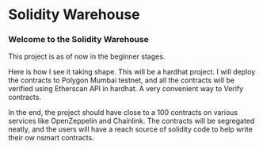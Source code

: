 # Solidity Warehouse

### Welcome to the Solidity Warehouse

This project is as of now in the beginner stages.

Here is how I see it taking shape.
This will be a hardhat project. 
I will deploy the contracts to Polygon Mumbai testnet,
and all the contracts will be verified using Etherscan API in hardhat. A very convenient way to Verify contracts.

In the end, the project should have close to a 100 contracts on various services like OpenZeppelin and Chainlink. The contracts will be segregated neatly, and the users will have a reach source of solidity code to help write their ow nsmart contracts.